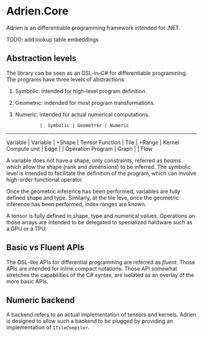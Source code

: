 ﻿# Adrien.Core

Adrien is an differentiable programming framework intended for .NET.

TODO: add lookup table embeddings 

## Abstraction levels

The library can be seen as an DSL-in-C# for differentiable programming.
The programs have three levels of abstractions:

1. Symbolic: intended for high-level program definition.
2. Geometric: indended for most program transformations.
3. Numeric: intended for actual numerical computations.


                |  Symbolic | Geometric | Numeric
------------------------------------------------------
Variable        | Variable  | +Shape    | Tensor
Function        | Tile      | +Range    | Kernel
Compute unit    | Edge      |           | Operation
Program         | Graph     |           | Flow

A variable does not have a shape, only constraints, referred as _beams_ 
which allow the shape (rank and dimensions) to be inferred. The symbolic
level is intended to facilitate the definition of the program, which
can involve high-order functional operator.

Once the geometric inference has been performed, variables are fully
defined shape and type. Similarly, at the tile leve, once the geometric
inference has been performed, index ranges are known.

A tensor is fully defined in shape, type and numerical values. Operations on
those arrays are intended to be delegated to specialized hardware such as
a GPU or a TPU.


## Basic vs Fluent APIs

The DSL-like APIs for differential programming are referred as _fluent_.
Those APIs are intended for inline compact notations. Those API somewhat
stretches the capabilities of the C# syntax, are isolated as an overlay
of the more basic APIs.

## Numeric backend

A backend refers to an actual implementation of tensors and kernels.
Adrien is designed to allow such a backend to be plugged by providing
an implementation of `ITileCompiler`.
